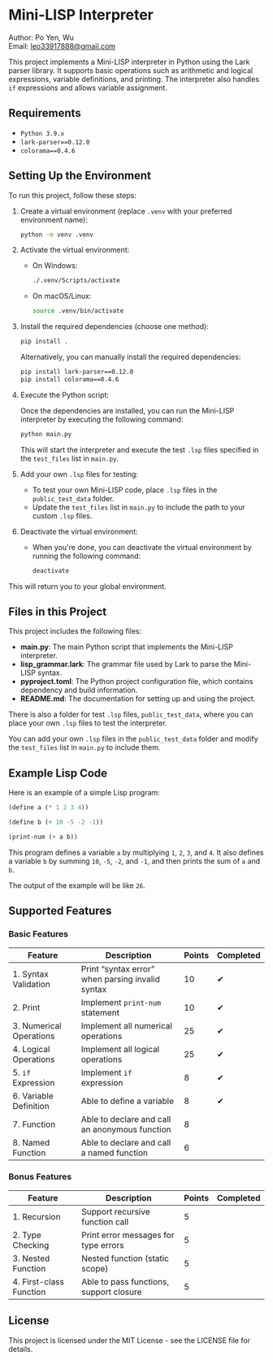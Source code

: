 # Mini-LISP Interpreter

Author: Po Yen, Wu  
Email: leo33917888@gmail.com

This project implements a Mini-LISP interpreter in Python using the Lark parser library. It supports basic operations such as arithmetic and logical expressions, variable definitions, and printing. The interpreter also handles `if` expressions and allows variable assignment.

## Requirements
- `Python 3.9.x`
- `lark-parser==0.12.0`
- `colorama==0.4.6`

## Setting Up the Environment

To run this project, follow these steps:

1. Create a virtual environment (replace `.venv` with your preferred environment name):

    ```bash
    python -m venv .venv
    ```

2. Activate the virtual environment:

    - On Windows:

      ```bash
      ./.venv/Scripts/activate
      ```

    - On macOS/Linux:

      ```bash
      source .venv/bin/activate
      ```

3. Install the required dependencies (choose one method):

    ```bash
    pip install .
    ```

    Alternatively, you can manually install the required dependencies:

    ```bash
    pip install lark-parser==0.12.0
    pip install colorama==0.4.6
    ```

4. Execute the Python script:

   Once the dependencies are installed, you can run the Mini-LISP interpreter by executing the following command:

    ```bash
    python main.py
    ```

   This will start the interpreter and execute the test `.lsp` files specified in the `test_files` list in `main.py`.

5. Add your own `.lsp` files for testing:

    - To test your own Mini-LISP code, place `.lsp` files in the `public_test_data` folder.
    - Update the `test_files` list in `main.py` to include the path to your custom `.lsp` files.
  
6. Deactivate the virtual environment:

    - When you're done, you can deactivate the virtual environment by running the following command:

      ```bash
      deactivate
      ```

This will return you to your global environment.

## Files in this Project

This project includes the following files:

- **main.py**: The main Python script that implements the Mini-LISP interpreter.
- **lisp_grammar.lark**: The grammar file used by Lark to parse the Mini-LISP syntax.
- **pyproject.toml**: The Python project configuration file, which contains dependency and build information.
- **README.md**: The documentation for setting up and using the project.

There is also a folder for test `.lsp` files, `public_test_data`, where you can place your own `.lsp` files to test the interpreter.

You can add your own `.lsp` files in the `public_test_data` folder and modify the `test_files` list in `main.py` to include them.

## Example Lisp Code

Here is an example of a simple Lisp program:

```lisp
(define a (* 1 2 3 4))

(define b (+ 10 -5 -2 -1))

(print-num (+ a b))
```

This program defines a variable `a` by multiplying `1`, `2`, `3`, and `4`. It also defines a variable `b` by summing `10`, `-5`, `-2`, and `-1`, and then prints the sum of `a` and `b`.

The output of the example will be like `26`.

## Supported Features

### Basic Features

| Feature                | Description                                          | Points | Completed |
|------------------------|------------------------------------------------------|--------|-----------|
| 1. Syntax Validation    | Print “syntax error” when parsing invalid syntax    | 10     | ✔       |
| 2. Print                | Implement `print-num` statement                      | 10     | ✔       |
| 3. Numerical Operations | Implement all numerical operations                   | 25     | ✔       |
| 4. Logical Operations   | Implement all logical operations                     | 25     | ✔       |
| 5. `if` Expression      | Implement `if` expression                           | 8      | ✔       |
| 6. Variable Definition  | Able to define a variable                           | 8      | ✔       |
| 7. Function             | Able to declare and call an anonymous function      | 8      |         |
| 8. Named Function       | Able to declare and call a named function           | 6      |         |

### Bonus Features

| Feature                | Description                                          | Points | Completed |
|------------------------|------------------------------------------------------|--------|-----------|
| 1. Recursion            | Support recursive function call                     | 5      |         |
| 2. Type Checking        | Print error messages for type errors                | 5      |         |
| 3. Nested Function      | Nested function (static scope)                      | 5      |         |
| 4. First-class Function | Able to pass functions, support closure             | 5      |         |

## License
This project is licensed under the MIT License - see the LICENSE file for details.
